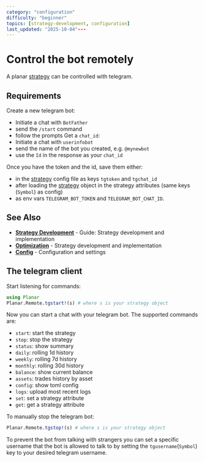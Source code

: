 ```yaml
---
category: "configuration"
difficulty: "beginner"
topics: [strategy-development, configuration]
last_updated: "2025-10-04"---
---
```


# Control the bot remotely

A planar [strategy](guides/../guides/strategy-development.md) can be controlled with telegram. 

## Requirements
Create a new telegram bot:
- Initiate a chat with `BotFather`
- send the `/start` command
- follow the prompts
Get a `chat_id`:
- Initiate a chat with `userinfobot`
- send the name of the bot you created, e.g. `@mynewbot`
- use the `Id` in the response as your `chat_id`

Once you have the token and the id, save them either:
- in the [strategy](guides/../guides/strategy-development.md) config file as keys `tgtoken` and `tgchat_id`
- after loading the [strategy](guides/../guides/strategy-development.md) object in the strategy attributes (same keys (`Symbol`) as config)
- as env vars `TELEGRAM_BOT_TOKEN` and `TELEGRAM_BOT_CHAT_ID`.


## See Also

- **[Strategy Development](guides/../guides/strategy-development.md)** - Guide: Strategy development and implementation
- **[Optimization](optimization.md)** - Strategy development and implementation
- **[Config](config.md)** - Configuration and settings

## The telegram client
Start listening for commands:

``` julia
using Planar
Planar.Remote.tgstart!(s) # where s is your strategy object
```

Now you can start a chat with your telegram bot.
The supported commands are:

- `start`: start the strategy
- `stop`: stop the strategy
- `status`: show summary
- `daily`: rolling 1d history
- `weekly`: rolling 7d history
- `monthly`: rolling 30d history
- `balance`: show current balance
- `assets`: trades history by asset
- `config`: show toml config
- `logs`: upload most recent logs
- `set`: set a strategy attribute
- `get`: get a strategy attribute

To manually stop the telegram bot:

``` julia
Planar.Remote.tgstop!(s) # where s is your strategy object
```

To prevent the bot from talking with strangers you can set a specific username that the bot is allowed to talk to by setting the `tgusername`(`Symbol`) key to your desired telegram username.
